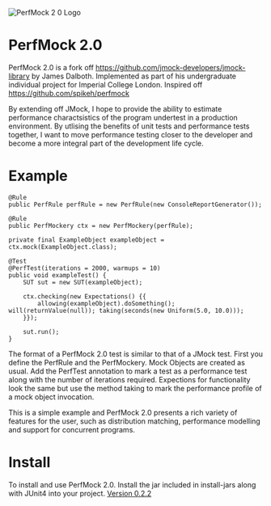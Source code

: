 ![PerfMock 2 0 Logo](https://user-images.githubusercontent.com/21280865/121378698-54545b00-c93b-11eb-8f55-83e1e6c077bd.PNG)

# PerfMock 2.0 

PerfMock 2.0 is a fork off https://github.com/jmock-developers/jmock-library by James Dalboth. Implemented as part of his undergraduate individual project for Imperial College London. Inspired off https://github.com/spikeh/perfmock

By extending off JMock, I hope to provide the ability to estimate performance charactsistics of the program undertest in a production environment. By utlising the benefits of unit tests and performance tests together, I want to move performance testing closer to the developer and become a more integral part of the development life cycle. 

# Example

```
@Rule
public PerfRule perfRule = new PerfRule(new ConsoleReportGenerator());

@Rule
public PerfMockery ctx = new PerfMockery(perfRule);

private final ExampleObject exampleObject = ctx.mock(ExampleObject.class);

@Test
@PerfTest(iterations = 2000, warmups = 10)
public void exampleTest() {
    SUT sut = new SUT(exampleObject);

    ctx.checking(new Expectations() {{
        allowing(exampleObject).doSomething(); will(returnValue(null)); taking(seconds(new Uniform(5.0, 10.0)));
    }});

    sut.run();
}
```

The format of a PerfMock 2.0 test is similar to that of a JMock test. First you define the PerfRule and the PerfMockery. Mock Objects are created as usual. Add the PerfTest annotation to mark a test as a performance test along with the number of iterations required. Expections for functionality look the same but use the method taking to mark the performance profile of a mock object invocation.

This is a simple example and PerfMock 2.0 presents a rich variety of features for the user, such as distribution matching, performance modelling and support for concurrent programs.

# Install

To install and use PerfMock 2.0. Install the jar included in install-jars along with JUnit4 into your project. [Version 0.2.2](https://github.com/JamesDalboth/PerfMock2.0/blob/master/install-jars/perfmock2-junit4-0.2.2-SNAPSHOT-jar-with-dependencies.jar)
